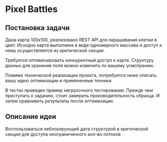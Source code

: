 # Pixel Battles
## Постановка задачи
Дана карта 100х100, реализовано REST API для окрашивания клетки в цвет.
Исходно карта выполнена в виде одномерного массива и доступ к нему осуществляется из критической секции.

Требуется оптимизировать конкурентный доступ к карте. Структуру данных для хранения поля можно изменить по вашему усмотрению.

Помимо технической реализации проекта, потребуется ниже описать вашу идею оптимизации и примененные техники.

В тестах приведен пример нагрузочного тестирования. Прежде чем приступать к заданию, стоит замерить производительность образца.
И затем сравнивать результаты после оптимизации.

## Описание идеи
Воспользоваться неблокирующей дата структурой в критической секции для доступа неограниченного кол-во потоков